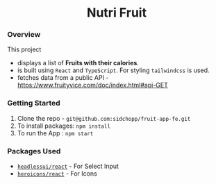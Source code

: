 <p align="center">
    <h1 align="center">Nutri Fruit</h1>
</p>

### Overview

This project

- displays a list of <b>Fruits with their calories</b>.
- is built using `React` and `TypeScript`. For styling `tailwindcss` is used.
- fetches data from a public API - https://www.fruityvice.com/doc/index.html#api-GET

### Getting Started

1.  Clone the repo - `git@github.com:sidchopp/fruit-app-fe.git`
2.  To install packages: `npm install`
3.  To run the App : `npm start`

### Packages Used

- [`headlessui/react`](https://headlessui.com) - For Select Input
- [`heroicons/react`](https://heroicons.com/) - For Icons
